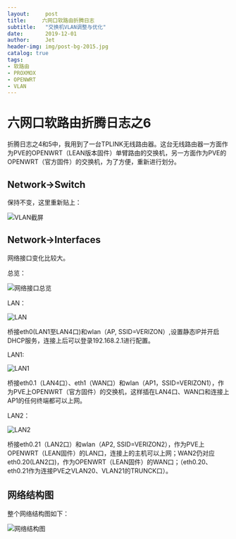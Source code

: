 ```yaml
---
layout:     post
title:     六网口软路由折腾日志
subtitle:   "交换机VLAN调整与优化"
date:       2019-12-01
author:     Jet
header-img: img/post-bg-2015.jpg
catalog: true
tags: 
- 软路由
- PROXMOX
- OPENWRT
- VLAN
---
```

# 六网口软路由折腾日志之6

折腾日志之4和5中，我用到了一台TPLINK无线路由器。这台无线路由器一方面作为PVE的OPENWRT（LEAN版本固件）单臂路由的交换机，另一方面作为PVE的OPENWRT（官方固件）的交换机，为了方便，重新进行划分。

## Network->Switch
保持不变，这里重新贴上：

![VLAN截屏](https://github.com/LockeJet/lockejet.github.io/blob/master/Stuff/Post_SoftRouter/Sec4/sw0-sw.png)

## Network->Interfaces
网络接口变化比较大。

总览：

![网络接口总览](https://github.com/LockeJet/lockejet.github.io/blob/master/Stuff/Post_SoftRouter/Sec6/int-sw.png)


LAN：

![LAN](https://github.com/LockeJet/lockejet.github.io/blob/master/Stuff/Post_SoftRouter/Sec6/lan-sw.png)

桥接eth0(LAN1至LAN4口)和wlan（AP, SSID=VERIZON）,设置静态IP并开启DHCP服务，连接上后可以登录192.168.2.1进行配置。

LAN1: 

![LAN1](https://github.com/LockeJet/lockejet.github.io/blob/master/Stuff/Post_SoftRouter/Sec6/lan1-sw.png)

桥接eth0.1（LAN4口）、eth1（WAN口）和wlan（AP1，SSID=VERIZON1），作为PVE上OPENWRT（官方固件）的交换机，这样插在LAN4口、WAN口和连接上AP1的任何终端都可以上网。

LAN2：

![LAN2](https://github.com/LockeJet/lockejet.github.io/blob/master/Stuff/Post_SoftRouter/Sec6/lan2-sw-new.png)

桥接eth0.21（LAN2口）和wlan（AP2, SSID=VERIZON2），作为PVE上OPENWRT（LEAN固件）的LAN口，连接上的主机可以上网；WAN2仍对应eth0.20(LAN2口)，作为OPENWRT（LEAN固件）的WAN口；（eth0.20、eth0.21作为连接PVE之VLAN20、VLAN21的TRUNCK口）。

## 网络结构图
整个网络结构图如下：

![网络结构图](https://github.com/LockeJet/lockejet.github.io/blob/master/Stuff/Post_SoftRouter/network_connection-v2.png)


